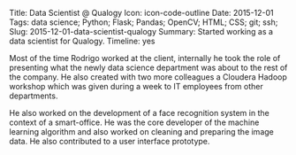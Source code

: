 Title: Data Scientist @ Qualogy
Icon: icon-code-outline
Date: 2015-12-01
Tags: data science; Python; Flask; Pandas; OpenCV; HTML; CSS; git; ssh;
Slug: 2015-12-01-data-scientist-qualogy
Summary: Started working as a data scientist for Qualogy.
Timeline: yes

Most of the time Rodrigo worked at the client, internally he took the role of
presenting what the newly data science department was about to the rest
of the company. He also created with two more colleagues a Cloudera
Hadoop workshop which was given during a week to IT employees from
other departments.

He also worked on the development of a face recognition system in the
context of a smart-office. He was the core developer of the machine
learning algorithm and also worked on cleaning and preparing the image
data. He also contributed to a user interface prototype.

